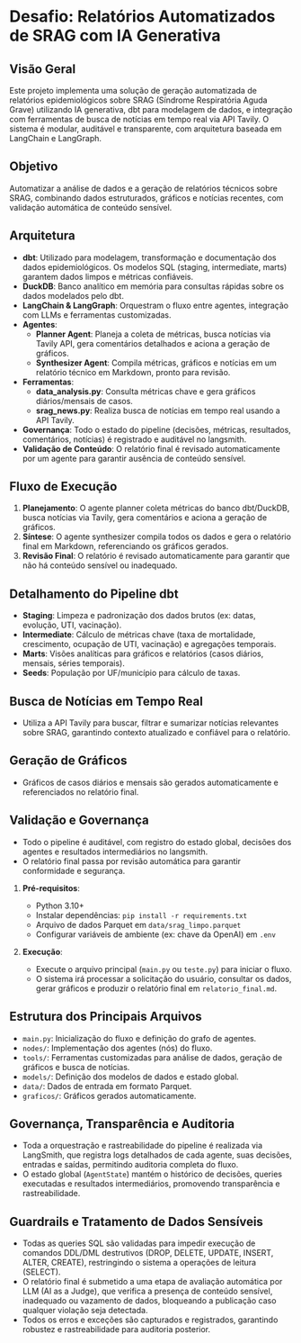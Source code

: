 
# Desafio: Relatórios Automatizados de SRAG com IA Generativa

## Visão Geral

Este projeto implementa uma solução de geração automatizada de relatórios epidemiológicos sobre SRAG (Síndrome Respiratória Aguda Grave) utilizando IA generativa, dbt para modelagem de dados, e integração com ferramentas de busca de notícias em tempo real via API Tavily. O sistema é modular, auditável e transparente, com arquitetura baseada em LangChain e LangGraph.

## Objetivo

Automatizar a análise de dados e a geração de relatórios técnicos sobre SRAG, combinando dados estruturados, gráficos e notícias recentes, com validação automática de conteúdo sensível.

## Arquitetura

- **dbt**: Utilizado para modelagem, transformação e documentação dos dados epidemiológicos. Os modelos SQL (staging, intermediate, marts) garantem dados limpos e métricas confiáveis.
- **DuckDB**: Banco analítico em memória para consultas rápidas sobre os dados modelados pelo dbt.
- **LangChain & LangGraph**: Orquestram o fluxo entre agentes, integração com LLMs e ferramentas customizadas.
- **Agentes**:
   - **Planner Agent**: Planeja a coleta de métricas, busca notícias via Tavily API, gera comentários detalhados e aciona a geração de gráficos.
   - **Synthesizer Agent**: Compila métricas, gráficos e notícias em um relatório técnico em Markdown, pronto para revisão.
- **Ferramentas**:
   - **data_analysis.py**: Consulta métricas chave e gera gráficos diários/mensais de casos.
   - **srag_news.py**: Realiza busca de notícias em tempo real usando a API Tavily.
- **Governança**: Todo o estado do pipeline (decisões, métricas, resultados, comentários, notícias) é registrado e auditável no langsmith.
- **Validação de Conteúdo**: O relatório final é revisado automaticamente por um agente para garantir ausência de conteúdo sensível.

## Fluxo de Execução

1. **Planejamento**: O agente planner coleta métricas do banco dbt/DuckDB, busca notícias via Tavily, gera comentários e aciona a geração de gráficos.
2. **Síntese**: O agente synthesizer compila todos os dados e gera o relatório final em Markdown, referenciando os gráficos gerados.
3. **Revisão Final**: O relatório é revisado automaticamente para garantir que não há conteúdo sensível ou inadequado.

## Detalhamento do Pipeline dbt

- **Staging**: Limpeza e padronização dos dados brutos (ex: datas, evolução, UTI, vacinação).
- **Intermediate**: Cálculo de métricas chave (taxa de mortalidade, crescimento, ocupação de UTI, vacinação) e agregações temporais.
- **Marts**: Visões analíticas para gráficos e relatórios (casos diários, mensais, séries temporais).
- **Seeds**: População por UF/município para cálculo de taxas.

## Busca de Notícias em Tempo Real

- Utiliza a API Tavily para buscar, filtrar e sumarizar notícias relevantes sobre SRAG, garantindo contexto atualizado e confiável para o relatório.

## Geração de Gráficos

- Gráficos de casos diários e mensais são gerados automaticamente e referenciados no relatório final.

## Validação e Governança

- Todo o pipeline é auditável, com registro do estado global, decisões dos agentes e resultados intermediários no langsmith.
- O relatório final passa por revisão automática para garantir conformidade e segurança.


1. **Pré-requisitos**:
   - Python 3.10+
   - Instalar dependências: `pip install -r requirements.txt`
   - Arquivo de dados Parquet em `data/srag_limpo.parquet`
   - Configurar variáveis de ambiente (ex: chave da OpenAI) em `.env`

2. **Execução**:
   - Execute o arquivo principal (`main.py` ou `teste.py`) para iniciar o fluxo.
   - O sistema irá processar a solicitação do usuário, consultar os dados, gerar gráficos e produzir o relatório final em `relatorio_final.md`.

## Estrutura dos Principais Arquivos

- `main.py`: Inicialização do fluxo e definição do grafo de agentes.
- `nodes/`: Implementação dos agentes (nós) do fluxo.
- `tools/`: Ferramentas customizadas para análise de dados, geração de gráficos e busca de notícias.
- `models/`: Definição dos modelos de dados e estado global.
- `data/`: Dados de entrada em formato Parquet.
- `graficos/`: Gráficos gerados automaticamente.


## Governança, Transparência e Auditoria

- Toda a orquestração e rastreabilidade do pipeline é realizada via LangSmith, que registra logs detalhados de cada agente, suas decisões, entradas e saídas, permitindo auditoria completa do fluxo.
- O estado global (`AgentState`) mantém o histórico de decisões, queries executadas e resultados intermediários, promovendo transparência e rastreabilidade.


## Guardrails e Tratamento de Dados Sensíveis

- Todas as queries SQL são validadas para impedir execução de comandos DDL/DML destrutivos (DROP, DELETE, UPDATE, INSERT, ALTER, CREATE), restringindo o sistema a operações de leitura (SELECT).
- O relatório final é submetido a uma etapa de avaliação automática por LLM (AI as a Judge), que verifica a presença de conteúdo sensível, inadequado ou vazamento de dados, bloqueando a publicação caso qualquer violação seja detectada.
- Todos os erros e exceções são capturados e registrados, garantindo robustez e rastreabilidade para auditoria posterior.
